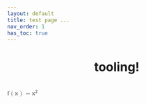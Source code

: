 ```yaml
---
layout: default  
title: test page ... 
nav_order: 1  
has_toc: true 
---  
```


<!---<!DOCTYPE html>--->
<html lang="en">
<head>
    <meta charset="UTF-8">
    <meta http-equiv="X-UA-Compatible" content="IE=edge">
    <meta name="viewport" content="width=device-width, initial-scale=1.0">
    <link rel="stylesheet" href="https://cdn.jsdelivr.net/npm/katex@0.10.2/dist/katex.min.css" integrity="sha384-yFRtMMDnQtDRO8rLpMIKrtPCD5jdktao2TV19YiZYWMDkUR5GQZR/NOVTdquEx1j" crossorigin="anonymous">
    <script defer src="https://cdn.jsdelivr.net/npm/katex@0.10.2/dist/katex.min.js" integrity="sha384-9Nhn55MVVN0/4OFx7EE5kpFBPsEMZxKTCnA+4fqDmg12eCTqGi6+BB2LjY8brQxJ"           crossorigin="anonymous"></script>
    <script defer src="https://cdn.jsdelivr.net/npm/katex@0.10.2/dist/contrib/auto-render.min.js" integrity="sha384-kWPLUVMOks5AQFrykwIup5lo0m3iMkkHrD0uJ4H5cjeGihAutqP0yW0J6dpFiVkI" crossorigin="anonymous" onload="renderMathInElement(document.body);"></script>
    <title>Document</title>
</head>
<body>
    <string align="left" $$f\left( x\right) =x^{2}$$ </string<br>
</body>
</html>

 <!--------------------------------------------1---------------------------------------------------------->
  <p align="center">
    <h1 align="center">tooling!</h1> 
  </p>
  <br>
<math xmlns='http://www.w3.org/1998/Math/MathML'> <mi> f </mi> <mrow> <mo> ( </mo> <mi> x </mi> <mo> ) </mo> </mrow> <mo> = </mo> <msup> <mrow> <mi> x </mi> </mrow> <mrow> <mn> 2 </mn> </mrow> </msup> </math>
  <br>
